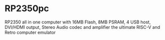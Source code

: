 # RP2350pc
RP2350 all in one computer with 16MB Flash, 8MB PSRAM,  4 USB host, DVI/HDMI output, Stereo Audio codec and amplifier the ultimate RISC-V and Retro computer emulator
